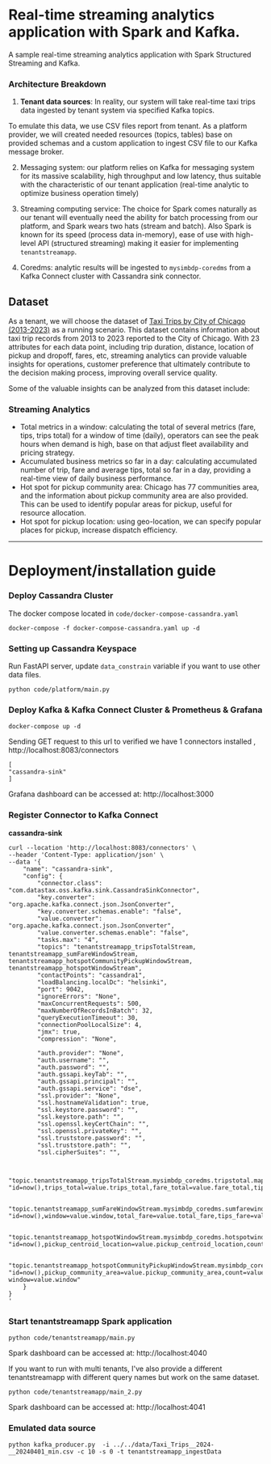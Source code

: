 # Real-time streaming analytics application with Spark and Kafka.
A sample real-time streaming analytics application with Spark Structured Streaming and Kafka.



### Architecture Breakdown
1. **Tenant data sources**: In reality, our system will take real-time taxi trips data ingested by tenant system via specified Kafka topics. 

To emulate this data, we use CSV files report from tenant. As a platform provider, we will created needed resources (topics, tables) base on provided schemas and a custom application to ingest CSV file to our Kafka message broker.

2. Messaging system: our platform relies on Kafka for messaging system for its massive scalability, high throughput and low latency, thus suitable with the characteristic of our tenant application (real-time analytic to optimize business operation timely)

3. Streaming computing service: The choice for Spark comes naturally as our tenant will eventually need the ability for batch processing from our platform, and Spark wears two hats (stream and batch). Also Spark is known for its speed (process data in-memory), ease of use with high-level API (structured streaming) making it easier for implementing `tenantstreamapp`.

4. Coredms: analytic results will be ingested to `mysimbdp-coredms` from a Kafka Connect cluster with Cassandra sink connector. 

## Dataset
As a tenant, we will choose the dataset of [Taxi Trips by City of Chicago (2013-2023)](https://data.cityofchicago.org/Transportation/Taxi-Trips-2013-2023-/wrvz-psew/about_data) as a running scenario. This dataset contains information about taxi trip records from 2013 to 2023 reported to the City of Chicago.
With 23 attributes for each data point, including trip duration, distance, location of pickup and dropoff, fares, etc, streaming analytics can provide valuable insights for operations, customer preference that ultimately contribute to the decision making process, improving overall service quality. 

Some of the valuable insights can be analyzed from this dataset include:

### Streaming Analytics 
- Total metrics in a window: calculating the total of several metrics (fare, tips, trips total) for a window of time (daily), operators can see the peak hours when demand is high, base on that adjust fleet availability and pricing strategy.
- Accumulated business metrics so far in a day: calculating accumulated number of trip, fare and average tips, total so far in a day, providing a real-time view of daily business performance.
- Hot spot for pickup community area: Chicago has 77 communities area, and the information about pickup community area are also provided. This can be used to identify popular areas for pickup, useful for resource allocation.
- Hot spot for pickup location: using geo-location, we can specify popular places for pickup, increase dispatch efficiency.

---

# Deployment/installation guide

### Deploy Cassandra Cluster
The docker compose located in `code/docker-compose-cassandra.yaml`
```
docker-compose -f docker-compose-cassandra.yaml up -d
```

### Setting up Cassandra Keyspace
Run FastAPI server, update `data_constrain` variable if you want to use other data files.

```
python code/platform/main.py
```

### Deploy Kafka & Kafka Connect Cluster & Prometheus & Grafana

```
docker-compose up -d
```

Sending GET request to this url to verified we have 1 connectors installed , http://localhost:8083/connectors

```
[
"cassandra-sink"
]
```

Grafana dashboard can be accessed at: http://localhost:3000

### Register Connector to Kafka Connect

**cassandra-sink**

```
curl --location 'http://localhost:8083/connectors' \
--header 'Content-Type: application/json' \
--data '{
    "name": "cassandra-sink",
    "config": {
        "connector.class": "com.datastax.oss.kafka.sink.CassandraSinkConnector",
        "key.converter": "org.apache.kafka.connect.json.JsonConverter",
        "key.converter.schemas.enable": "false",
        "value.converter": "org.apache.kafka.connect.json.JsonConverter",
        "value.converter.schemas.enable": "false",
        "tasks.max": "4",
        "topics": "tenantstreamapp_tripsTotalStream, tenantstreamapp_sumFareWindowStream, tenantstreamapp_hotspotCommunityPickupWindowStream, tenantstreamapp_hotspotWindowStream",
        "contactPoints": "cassandra1",
        "loadBalancing.localDc": "helsinki",
        "port": 9042,
        "ignoreErrors": "None",
        "maxConcurrentRequests": 500,
        "maxNumberOfRecordsInBatch": 32,
        "queryExecutionTimeout": 30,
        "connectionPoolLocalSize": 4,
        "jmx": true,
        "compression": "None",

        "auth.provider": "None",
        "auth.username": "",
        "auth.password": "",
        "auth.gssapi.keyTab": "",
        "auth.gssapi.principal": "",
        "auth.gssapi.service": "dse",
        "ssl.provider": "None",
        "ssl.hostnameValidation": true,
        "ssl.keystore.password": "",
        "ssl.keystore.path": "",
        "ssl.openssl.keyCertChain": "",
        "ssl.openssl.privateKey": "",
        "ssl.truststore.password": "",
        "ssl.truststore.path": "",
        "ssl.cipherSuites": "",
        
         
         "topic.tenantstreamapp_tripsTotalStream.mysimbdp_coredms.tripstotal.mapping": "id=now(),trips_total=value.trips_total,fare_total=value.fare_total,tips_avg=value.tips_avg,trip_total_avg=value.trip_total_avg",
    
        "topic.tenantstreamapp_sumFareWindowStream.mysimbdp_coredms.sumfarewindow.mapping": "id=now(),window=value.window,total_fare=value.total_fare,tips_fare=value.tips_fare,total_trip_total=value.total_trip_total",

        "topic.tenantstreamapp_hotspotWindowStream.mysimbdp_coredms.hotspotwindow.mapping": "id=now(),pickup_centroid_location=value.pickup_centroid_location,count=value.count,window=value.window",

        "topic.tenantstreamapp_hotspotCommunityPickupWindowStream.mysimbdp_coredms.hotspotcommunitywindow.mapping": "id=now(),pickup_community_area=value.pickup_community_area,count=value.count, window=value.window"
    }
}
'
```

### Start tenantstreamapp Spark application
```
python code/tenantstreamapp/main.py
```
Spark dashboard can be accessed at: http://localhost:4040

If you want to run with multi tenants, I've also provide a different tenantstreamapp with different query names but work on the same dataset.
```
python code/tenantstreamapp/main_2.py
```
Spark dashboard can be accessed at: http://localhost:4041

### Emulated data source
```
python kafka_producer.py  -i ../../data/Taxi_Trips__2024-__20240401_min.csv -c 10 -s 0 -t tenantstreamapp_ingestData
```


